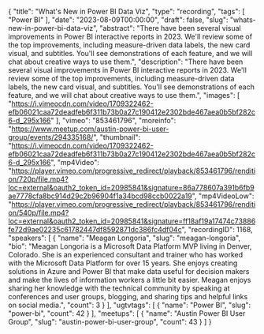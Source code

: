 {
  "title": "What's New in Power BI Data Viz",
  "type": "recording",
  "tags": [
    "Power BI"
  ],
  "date": "2023-08-09T00:00:00",
  "draft": false,
  "slug": "whats-new-in-power-bi-data-viz",
  "abstract": "There have been several visual improvements in Power BI interactive reports in 2023. We'll review some of the top improvements, including measure-driven data labels, the new card visual, and subtitles. You'll see demonstrations of each feature, and we will chat about creative ways to use them.",
  "description": "There have been several visual improvements in Power BI interactive reports in 2023. We'll review some of the top improvements, including measure-driven data labels, the new card visual, and subtitles. You'll see demonstrations of each feature, and we will chat about creative ways to use them.",
  "images": [
    "https://i.vimeocdn.com/video/1709322462-efb06021caa72deadfeb6f311b73b0a27c190412e2302bde467aea0b5bf282c6-d_295x166"
  ],
  "vimeo": "853461796",
  "moreinfo": "https://www.meetup.com/austin-power-bi-user-group/events/294335168/",
  "thumbnail": "https://i.vimeocdn.com/video/1709322462-efb06021caa72deadfeb6f311b73b0a27c190412e2302bde467aea0b5bf282c6-d_295x166",
  "mp4Video": "https://player.vimeo.com/progressive_redirect/playback/853461796/rendition/720p/file.mp4?loc=external&oauth2_token_id=20985841&signature=86a778607a391b6fb9ae7778cfa8bc914d29c2b96904f1a34bcd98ccb0022a19",
  "mp4VideoLow": "https://player.vimeo.com/progressive_redirect/playback/853461796/rendition/540p/file.mp4?loc=external&oauth2_token_id=20985841&signature=ff18af19a17474c73886fe72d9ae02235c61782447df8592871dc386fc4df04c",
  "recordingID": 1168,
  "speakers": [
    {
      "name": "Meagan Longoria",
      "slug": "meagan-longoria",
      "bio": "Meagan Longoria is a Microsoft Data Platform MVP living in Denver, Colorado. She is an experienced consultant and trainer who has worked with the Microsoft Data Platform for over 15 years. She enjoys creating solutions in Azure and Power BI that make data useful for decision makers and make the lives of information workers a little bit easier. Meagan enjoys sharing her knowledge with the technical community by speaking at conferences and user groups, blogging, and sharing tips and helpful links on social media.",
      "count": 3
    }
  ],
  "ugtvtags": [
    {
      "name": "Power BI",
      "slug": "power-bi",
      "count": 42
    }
  ],
  "meetups": [
    {
      "name": "Austin Power BI User Group",
      "slug": "austin-power-bi-user-group",
      "count": 43
    }
  ]
}